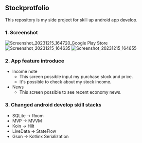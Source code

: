 ## Stockprotfolio
This repository is my side project for skill up android app develop.
### 1. Screenshot

![Screenshot_20231215_164720_Google Play Store](https://github.com/YoonJaePark3908/StockPortfolio/assets/54883589/9094c0a6-0e14-4b9d-a0e5-6db74b0ebe99)
![Screenshot_20231215_164635](https://github.com/YoonJaePark3908/StockPortfolio/assets/54883589/ac91ab9e-7605-4eb3-89b4-312a9b35df50)
![Screenshot_20231215_164655](https://github.com/YoonJaePark3908/StockPortfolio/assets/54883589/56fe764b-96cb-46a5-a154-442d0f236b58)

### 2. App feature introduce
- Income note
  - This screen possible input my purchase stock and price.
  - It's possible to check about my stock income.
- News
  - This screen possible to see recent economy news.

### 3. Changed android develop skill stacks
 - SQLite -> Room
 - MVP -> MVVM
 - Koin -> Hilt
 - LiveData -> StateFlow
 - Gson -> Kotlinx Serialization
